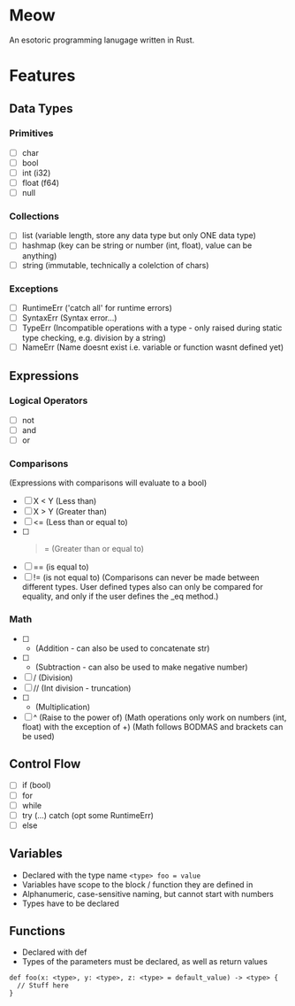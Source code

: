 # Meow
An esotoric programming lanugage written in Rust.

# Features
## Data Types
### Primitives
- [ ] char
- [ ] bool
- [ ] int   (i32)
- [ ] float (f64)
- [ ] null
### Collections
- [ ] list    (variable length, store any data type but only ONE data type)
- [ ] hashmap (key can be string or number (int, float), value can be anything)
- [ ] string  (immutable, technically a colelction of chars)
### Exceptions
- [ ] RuntimeErr ('catch all' for runtime errors)
- [ ] SyntaxErr (Syntax error...)
- [ ] TypeErr (Incompatible operations with a type - only raised during static type checking, e.g. division by a string)
- [ ] NameErr (Name doesnt exist i.e. variable or function wasnt defined yet)

## Expressions
### Logical Operators
- [ ] not 
- [ ] and 
- [ ] or 
### Comparisons
(Expressions with comparisons will evaluate to a bool)
- [ ] X < Y (Less than)
- [ ] X > Y (Greater than)
- [ ] <= (Less than or equal to)
- [ ] >= (Greater than or equal to)
- [ ] == (is equal to)
- [ ] != (is not equal to)
(Comparisons can never be made between different types. User defined types also can only be compared for equality, and only if the user defines the _eq method.)
### Math
- [ ] +  (Addition - can also be used to concatenate str)
- [ ] -  (Subtraction - can also be used to make negative number)
- [ ] /  (Division)
- [ ] // (Int division - truncation)
- [ ] *  (Multiplication)
- [ ] ^  (Raise to the power of)
(Math operations only work on numbers (int, float) with the exception of +)
(Math follows BODMAS and brackets can be used)
## Control Flow
- [ ] if (bool) 
- [ ] for
- [ ] while
- [ ] try (...) catch (opt some RuntimeErr)
- [ ] else 

## Variables
- Declared with the type name
`<type> foo = value`
- Variables have scope to the block / function they are defined in
- Alphanumeric, case-sensitive naming, but cannot start with numbers
- Types have to be declared

## Functions
- Declared with def
- Types of the parameters must be declared, as well as return values
```
def foo(x: <type>, y: <type>, z: <type> = default_value) -> <type> {
  // Stuff here
}
```



